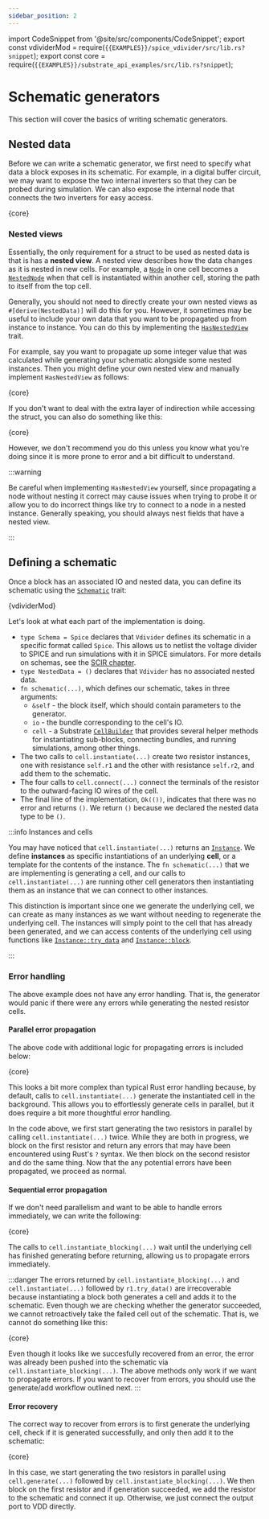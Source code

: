 ```yaml
---
sidebar_position: 2
---
```


import CodeSnippet from '@site/src/components/CodeSnippet';
export const vdividerMod = require(`{{EXAMPLES}}/spice_vdivider/src/lib.rs?snippet`);
export const core = require(`{{EXAMPLES}}/substrate_api_examples/src/lib.rs?snippet`);

# Schematic generators

This section will cover the basics of writing schematic generators.

## Nested data

Before we can write a schematic generator, we first need to specify what data a block exposes in its 
schematic. For example, in a digital buffer circuit, we may want to expose the two internal inverters 
so that they can be probed during simulation. We can also expose the internal node that connects the 
two inverters for easy access.

<CodeSnippet language="rust" snippet="buffer-nested-data">{core}</CodeSnippet>

### Nested views

Essentially, the only requirement for a struct to be used as nested data is that is has a **nested view**.
A nested view describes how the data changes as it is nested in new cells. For example, a [`Node`]
in one cell becomes a [`NestedNode`] 
when that cell is instantiated within another cell, storing the path to itself from the top cell.

Generally, you should not need to directly create your own nested views as `#[derive(NestedData)]` will do 
this for you. However, it sometimes may be useful to include your own data that you want to be propagated 
up from instance to instance. You can do this by implementing the 
[`HasNestedView`] trait.

For example, say you want to propagate up some integer value that was calculated while generating your schematic alongside some nested instances. Then you might define your own nested view and manually implement `HasNestedView` as follows:

<CodeSnippet language="rust" snippet="custom-nested-view">{core}</CodeSnippet>

If you don't want to deal with the extra layer of indirection while accessing the struct, you can also do something like this:

<CodeSnippet language="rust" snippet="custom-nested-view-2">{core}</CodeSnippet>

However, we don't recommend you do this unless you know what you're doing since it is more prone to error and a bit difficult to understand.

:::warning

Be careful when implementing `HasNestedView` yourself, since propagating a node without nesting it correct may cause issues when trying to probe it or allow you to do incorrect things like try to connect to a node in a nested instance. Generally speaking, you should always nest fields that have a nested view.

:::

## Defining a schematic

Once a block has an associated IO and nested data, you can define its schematic using the [`Schematic`] trait:

<CodeSnippet language="rust" snippet="vdivider-schematic">{vdividerMod}</CodeSnippet>

Let's look at what each part of the implementation is doing.
- `type Schema = Spice` declares that `Vdivider` defines its schematic
    in a specific format called `Spice`.
    This allows us to netlist the voltage divider to SPICE and run simulations with it 
    in SPICE simulators. For more details on schemas, see the [SCIR chapter](./scir.md).
- `type NestedData = ()` declares that `Vdivider` has no associated nested data.
- `fn schematic(...)`, which defines our schematic, takes in three arguments:
    - `&self` - the block itself, which should contain parameters to the generator.
    - `io` - the bundle corresponding to the cell's IO.
    - `cell` - a Substrate [`CellBuilder`] that provides several helper methods for instantiating sub-blocks, connecting bundles, and running simulations, among other things.
- The two calls to `cell.instantiate(...)` create two resistor instances, one with resistance `self.r1` and the other with resistance `self.r2`, and add them to the schematic.
- The four calls to `cell.connect(...)` connect the terminals of the resistor to the outward-facing IO wires of the cell.
- The final line of the implementation, `Ok(())`, indicates that there was no error and returns `()`. We return `()` because we declared the nested data type to be `()`.

:::info Instances and cells

You may have noticed that `cell.instantiate(...)` returns an 
[`Instance`]. We define **instances** as specific instantiations of an underlying **cell**, 
or a template for the contents of the instance. The `fn schematic(...)` that we are implementing is generating a cell, and our calls to `cell.instantiate(...)` are running other cell generators then instantiating them as an instance that we can connect to other instances.

This distinction is important since one we generate the underlying cell, 
we can create as many instances as we want without needing to regenerate the underlying cell. 
The instances will simply point to the cell that has already been generated, and we can access 
contents of the underlying cell using functions like [`Instance::try_data`] and [`Instance::block`].

:::

### Error handling

The above example does not have any error handling. That is, the generator would panic if there were any errors
while generating the nested resistor cells. 

#### Parallel error propagation

The above code with additional logic for propagating errors is included below:

<CodeSnippet language="rust" snippet="vdivider-try-data-error-handling">{core}</CodeSnippet>

This looks a bit more complex than typical Rust error handling because, by default, calls to `cell.instantiate(...)` generate the instantiated
cell in the background. This allows you to effortlessly generate cells in parallel, but it does 
require a bit more thoughtful error handling.

In the code above, we first start generating the two 
resistors in parallel by calling `cell.instantiate(...)` twice. While they are both in progress, we 
block on the first resistor and return any errors that may have been encountered using Rust's `?` syntax. 
We then block on the second resistor and do the same thing. Now that the any potential errors have been propagated, we proceed as normal.

#### Sequential error propagation

If we don't need parallelism and want to be able to handle errors immediately, we can write the following:

<CodeSnippet language="rust" snippet="vdivider-instantiate-blocking-error-handling">{core}</CodeSnippet>

The calls to `cell.instantiate_blocking(...)` wait until the underlying cell has finished generating before returning, allowing us to propagate errors immediately.

:::danger
The errors returned by `cell.instantiate_blocking(...)` and `cell.instantiate(...)` followed by 
`r1.try_data()` are irrecoverable because instantiating a block both generates a cell and adds
it to the schematic. Even though we are checking whether the generator succeeded, we cannot
retroactively take the failed cell out of the schematic. That is, we cannot do something like this:

<CodeSnippet language="rust" snippet="vdivider-instantiate-blocking-bad">{core}</CodeSnippet>

Even though it looks like we succesfully recovered from an error, the error was
already been pushed into the schematic via `cell.instantiate_blocking(...)`. 
The above methods only work if we want to propagate errors.
If you want to recover from errors, you should use the generate/add workflow outlined next.
:::

#### Error recovery

The correct way to recover from errors is to first generate the underlying cell, check if
it is generated successfully, and only then add it to the schematic:

<CodeSnippet language="rust" snippet="vdivider-generate-add-error-handling">{core}</CodeSnippet>

In this case, we start generating the two resistors in parallel using `cell.generate(...)` followed by `cell.instantiate_blocking(...)`.
We then block on the first resistor and if generation succeeded, we add the resistor to the schematic and connect it up. Otherwise, we just connect the output port to VDD directly.

[`Node`]: https://api.substratelabs.io/substrate/io/struct.Node.html
[`NestedNode`]: https://api.substratelabs.io/substrate/io/struct.NestedNode.html
[`HasNestedView`]: https://api.substratelabs.io/substrate/schematic/trait.HasNestedView.html
[`Schematic`]: https://api.substratelabs.io/substrate/schematic/trait.Schematic.html
[`Instance`]: https://api.substratelabs.io/substrate/schematic/struct.Instance.html
[`CellBuilder`]: https://api.substratelabs.io/substrate/schematic/struct.CellBuilder.html
[`Instance::try_data`]: https://api.substratelabs.io/substrate/schematic/struct.Instance.html#method.try_data
[`Instance::block`]: https://api.substratelabs.io/substrate/schematic/struct.Instance.html#method.block
